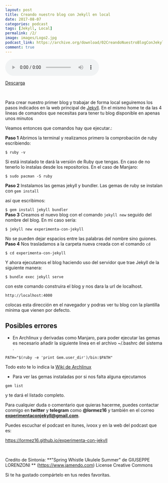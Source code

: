 ```yaml
---
layout: post 
title: Creando nuestro blog con Jekyll en local 
date: 2017-08-07
categories: podcast
tags: [Jekyll, Local]
permalink: /2/
image: images/Logo2.jpg
podcast_link: https://archive.org/download/02CreandoNuestroBlogConJekyllEnLocal/02-Creando%20nuestro%20blog%20con%20Jekyll%20en%20local.mp3
comment: true
---
```


<audio controls>
  <source src="{{ page.podcast_link }}" type="audio/mp3">

</audio>

[Descarga][mp3]

<br>

Para crear nuestro primer blog y trabajar de forma local seguiremos los pasos indicados en la web principal de [Jekyll](http://jekyllrb.com/).  En el mismo home te da las 4 lineas de comandos que necesitas para tener tu blog disponible en apenas unos minutos


Veamos entonces que comandos hay que ejecutar.:

**Paso 1**
 Abrimos la terminal y realizamos primero la comprobación de ruby escribiendo: 

`$ ruby -v`

Si está instalado te dará la versión de Ruby que tengas.  En caso de no tenerlo lo instalas desde los repositorios. En el caso de Manjaro:

`$ sudo pacman -S ruby`
<br/>

**Paso 2**
Instalamos las gemas jekyll y bundler. Las gemas de ruby se instalan con `gem install`


así que escribimos:

`$ gem install jekyll bundler`
</br>
**Paso 3**
 Creamos el nuevo blog con el comando `jekyll new` seguido del nombre del blog. En mi caso sería:

`$ jekyll new experimenta-con-jekyll`

No se pueden dejar espacios entre las palabras del nombre sino guiones.
<br/>
**Paso 4**
Nos trasladamos a la carpeta nueva creada con el comando `cd`

`$ cd experimenta-con-jekyll`

Y ahora ejecutamos el blog haciendo uso del servidor que trae Jekyll de la siguiente manera:

`$ bundle exec jekyll serve`

con este comando construira el blog y nos dara la url de localhost.

`http://localhost:4000`

colocas  esta dirección en el navegador y podras ver tu blog con la plantilla mínima que vienen por defecto. 


## Posibles errores
- En Archlinux y derivadas como Manjaro, para poder ejecutar las gemas es necesario añadir la siguiente línea en el archivo ~/.bashrc del sistema . 

`PATH="$(ruby -e 'print Gem.user_dir')/bin:$PATH"`

Todo esto te lo indica la [Wiki de Archlinux](https://wiki.archlinux.org/index.php/Ruby)


- Para ver las gemas instaladas por si nos falta alguna ejecutamos 

`gem list`

y te dará el listado completo.



Para cualquier duda o comentario que quieras hacerme, puedes contactar conmigo en **twitter** y **telegram** como **@lormez16** y también en el correo **experimentaconjekyll@gmail.com**. 

Puedes escuchar el podcast en itunes, ivoox y en la web del podcast que es:

 https://lormez16.github.io/experimenta-con-jekyll




<br>


Credito de Sintonia:
**"Spring Whistle Ukulele Summer" de GIUSEPPE LORENZONI ** (https://www.jamendo.com)
License Creative Commons

Si te ha gustado compártelo en tus redes favoritas.



[mp3]: https://archive.org/download/02CreandoNuestroBlogConJekyllEnLocal/02-Creando%20nuestro%20blog%20con%20Jekyll%20en%20local.mp3
